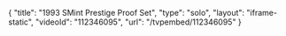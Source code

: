 {
    "title": "1993 SMint Prestige Proof Set",
    "type": "solo",
    "layout": "iframe-static",
    "videoId": "112346095",
    "url": "\/tvpembed\/112346095"
}